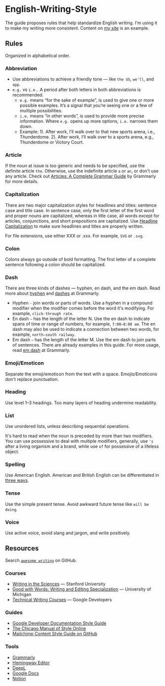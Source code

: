 # English-Writing-Style

The guide proposes rules that help standardize English writing. I'm using it to make my writing more consistent. 
Content on [my site](https://www.uniqiao.com) is an example.

## Rules

Organized in alphabetical order.

### Abbreviation

- Use abbreviations to achieve a friendly tone — like `the US`, `we'll`, and `app`.
- `e.g.` vs `i.e.`. A period after both letters in both abbreviations is recommended.
  - `e.g.` means “for the sake of example”, is used to give one or more possible examples. It’s a signal that you’re seeing one or a few of multiple possibilities.
  - `i.e.` means “in other words”, is used to provide more precise information. Where `e.g.` opens up more options, `i.e.` narrows them down.
  - Example: 1). After work, I’ll walk over to that new sports arena, i.e., Thunderdome. 2). After work, I’ll walk over to a sports arena, e.g., Thunderdome or Victory Court.

### Article

If the noun at issue is too generic and needs to be specified, use the definite article `the`. 
Otherwise, use the indefinite article `a` or `an`, or don't use any article. 
Check out [Articles: A Complete Grammar Guide](https://www.grammarly.com/blog/articles/) by Grammarly for more details.

### Capitalization

There are two major capitalization styles for headlines and titles: sentence case and title case. 
In sentence case, only the first letter of the first word and proper nouns are capitalized, 
whereas in title case, all words except for articles, conjunctions, and short prepositions are capitalized. 
Use [Headline Capitalization](https://headlinecapitalization.com) to make sure headlines and titles are properly written.

For file extensions, use either XXX or .xxx. For example, `SVG` or `.svg`.

### Colon

Colons always go outside of bold formatting. 
The first letter of a complete sentence following a colon should be capitalized.

### Dash

There are three kinds of dashes — hyphen, en dash, and the em dash. 
Read more about [hyphen](https://www.grammarly.com/blog/hyphen/) and [dashes](https://www.grammarly.com/blog/dash/) at Grammarly.

- Hyphen `-` join words or parts of words. Use a hyphen in a compound modifier when the modifier comes before the word it's modifying. 
  For example, `click-through rate`.
- En dash `–` has the length of the letter N. Use the en dash to indicate spans of time or range of numbers, for example, `7:00–8:00 am`. 
  The en dash may also be used to indicate a connection between two words, for example, `north–south railway`.
- Em dash `—` has the length of the letter M. Use the em dash to join parts of sentences. There are already examples in this guide. 
  For more usage, read [em dash](https://www.grammarly.com/blog/why-you-should-love-the-em-dash/) at Grammarly.

### Emoji/Emoticon

Separate the emoji/emoticon from the text with a space. Emojis/Emoticons don't replace punctuation.

### Heading

Use level 1–3 headings. Too many layers of heading undermine readability.

### List

Use unordered lists, unless describing sequential operations.

It's hard to read when the noun is preceded by more than two modifiers. You can use possessive to deal with multiple modifiers, 
generally, use `'s` after a living organism and a brand, while use `of` for possessive of a lifeless object.

### Spelling

Use American English. American and British English can be differentiated in [three ways](https://www.enago.com/documents/resources/BrE-AmE.pdf).

### Tense

Use the simple present tense. Avoid awkward future tense like `will be doing`.

### Voice

Use active voice, avoid slang and jargon, and write positively.

## Resources

Search [`awesome writing`](https://github.com/search?q=awesome+writing) on GitHub.

### Courses

- [Writing in the Sciences](https://www.coursera.org/learn/sciwrite) — Stanford University
- [Good with Words: Writing and Editing Specialization](https://www.coursera.org/specializations/good-with-words) — University of Michigan
- [Technical Writing Courses](https://developers.google.com/tech-writing) — Google Developers

### Guides

- [Google Developer Documentation Style Guide](https://developers.google.com/style/)
- [The Chicago Manual of Style Online](https://www.chicagomanualofstyle.org/home.html)
- [Mailchimp Content Style Guide on GitHub](https://github.com/mailchimp/content-style-guide)

### Tools

- [Grammarly](https://www.grammarly.com/)
- [Hemingway Editor](https://hemingwayapp.com/)
- [DeepL](https://www.deepl.com/)
- [Google Docs](https://docs.google.com/)
- [Notion](https://notion.so/)
